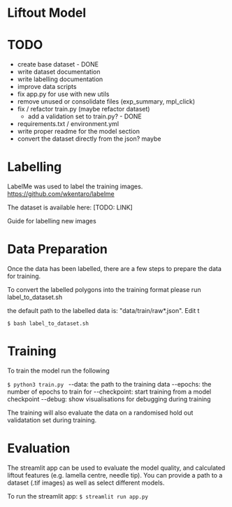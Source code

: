 # Liftout Model

# TODO
- create base dataset - DONE
- write dataset documentation
- write labelling documentation
- improve data scripts
- fix app.py for use with new utils
- remove unused or consolidate files (exp_summary, mpl_click)
- fix / refactor train.py (maybe refactor dataset)
    - add a validation set to train.py? - DONE
- requirements.txt / environment.yml
- write proper readme for the model section
- convert the dataset directly from the json? maybe

# Labelling

LabelMe was used to label the training images. 
https://github.com/wkentaro/labelme 


The dataset is available here: [TODO: LINK]

Guide for labelling new images


# Data Preparation
Once the data has been labelled, there are a few steps to prepare the data for training.

To convert the labelled polygons into the training format please run label_to_dataset.sh

the default path to the labelled data is: "data/train/raw*.json". Edit t

`$ bash label_to_dataset.sh`


# Training
To train the model run the following 

`$ python3 train.py `
--data: the path to the training data
--epochs: the number of epochs to train for
--checkpoint: start training from a model checkpoint
--debug: show visualisations for debugging during training

The training will also evaluate the data on a randomised hold out validatation set during training.

# Evaluation
The streamlit app can be used to evaluate the model quality, and calculated liftout features (e.g. lamella centre, needle tip). You can provide a path to a dataset (.tif images) as well as select different models. 

To run the streamlit app:
`$ streamlit run app.py `
